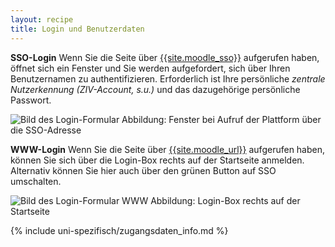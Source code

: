 ```yaml
---
layout: recipe
title: Login und Benutzerdaten
---
```

**SSO-Login**
Wenn Sie die Seite über [{{site.moodle_sso}}]({{site.moodle_sso}}) aufgerufen haben, öffnet sich ein Fenster und Sie werden aufgefordert, sich über Ihren Benutzernamen zu authentifizieren. 
Erforderlich ist Ihre persönliche *zentrale Nutzerkennung (ZIV-Account, s.u.)* und das dazugehörige persönliche Passwort.

![Bild des Login-Formular]({{site.url}}/images/screenshots/sso_login.png 'Das Login-Formular')
Abbildung: Fenster bei Aufruf der Plattform über die SSO-Adresse

**WWW-Login**
Wenn Sie die Seite über [{{site.moodle_url}}]({{site.moodle_url}}) aufgerufen haben, können Sie sich über die Login-Box rechts auf der Startseite anmelden.<br />
Alternativ können Sie hier auch über den grünen Button auf SSO umschalten. 

![Bild des Login-Formular WWW]({{site.url}}/images/screenshots/www_login.png 'Das Login-Formular')
Abbildung: Login-Box rechts auf der Startseite


{% include uni-spezifisch/zugangsdaten_info.md %}

